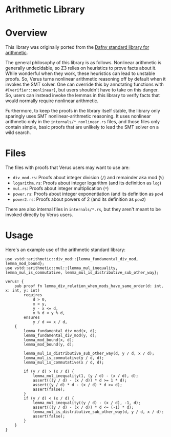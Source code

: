 # Arithmetic Library

# Overview

This library was originally ported from the [Dafny standard library for
arithmetic](https://github.com/dafny-lang/dafny/tree/master/Source/DafnyStandardLibraries/src/Std/Arithmetic/).

The general philosophy of this library is as follows. Nonlinear arithmetic is
generally undecidable, so Z3 relies on heuristics to prove facts about it.
While wonderful when they work, these heuristics can lead to unstable proofs.
So, Verus turns nonlinear arithmetic reasoning off by default when it invokes
the SMT solver. One can override this by annotating functions with
`#[verifier::nonlinear]`, but users shouldn't have to take on this danger. So,
users can instead invoke the lemmas in this library to verify facts that would
normally require nonlinear arithmetic.

Furthermore, to keep the proofs in the library itself stable, the library only
sparingly uses SMT nonlinear-arithmetic reasoning. It uses nonlinear
arithmetic only in the `internals/*_nonlinear.rs` files, and those files only
contain simple, basic proofs that are unlikely to lead the SMT solver on a
wild search.

# Files

The files with proofs that Verus users may want to use are:

* `div_mod.rs`: Proofs about integer division (`/`) and remainder aka mod (`%`)
* `logarithm.rs`: Proofs about integer logarithm (and its definition as `log`)
* `mul.rs`: Proofs about integer multiplication (`*`)
* `power.rs`: Proofs about integer exponentiation (and its definition as `pow`)
* `power2.rs`: Proofs about powers of 2 (and its definition as `pow2`)

There are also internal files in `internals/*.rs`, but they aren't meant to be
invoked directly by Verus users.

# Usage

Here's an example use of the arithmetic standard library:

```
use vstd::arithmetic::div_mod::{lemma_fundamental_div_mod, lemma_mod_bound};
use vstd::arithmetic::mul::{lemma_mul_inequality, lemma_mul_is_commutative, lemma_mul_is_distributive_sub_other_way};

verus! {
    pub proof fn lemma_div_relation_when_mods_have_same_order(d: int, x: int, y: int)
        requires
            d > 0,
            x < y,
            y - x <= d,
            x % d < y % d,
        ensures
            y / d == x / d,
    {
        lemma_fundamental_div_mod(x, d);
        lemma_fundamental_div_mod(y, d);
        lemma_mod_bound(x, d);
        lemma_mod_bound(y, d);

        lemma_mul_is_distributive_sub_other_way(d, y / d, x / d);
        lemma_mul_is_commutative(y / d, d);
        lemma_mul_is_commutative(x / d, d);

        if (y / d) > (x / d) {
            lemma_mul_inequality(1, (y / d) - (x / d), d);
            assert(((y / d) - (x / d)) * d >= 1 * d);
            assert((y / d) * d - (x / d) * d >= d);
            assert(false);
        }
        if (y / d) < (x / d) {
            lemma_mul_inequality((y / d) - (x / d), -1, d);
            assert(((y / d) - (x / d)) * d <= (-1) * d);
            lemma_mul_is_distributive_sub_other_way(d, y / d, x / d);
            assert(false);
        }
    }
}
